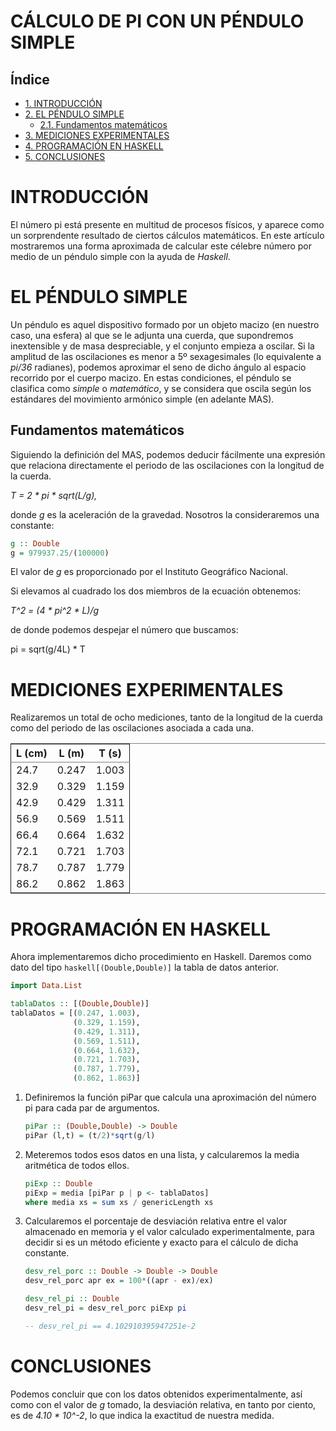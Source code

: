 # CÁLCULO DE PI CON UN PÉNDULO SIMPLE
<div id="indice">
<h2>Índice</h2>
<div id="text-indice">
<ul>
<li><a href="#sec-1">1. INTRODUCCIÓN</a></li>
<li><a href="#sec-2">2. EL PÉNDULO SIMPLE</a>
<ul>
<li><a href="#sec-2-1">2.1. Fundamentos matemáticos</a></li>
</ul>
</li>
<li><a href="#sec-3">3. MEDICIONES EXPERIMENTALES</a></li>
<li><a href="#sec-4">4. PROGRAMACIÓN EN HASKELL</a></li>
<li><a href="#sec-5">5. CONCLUSIONES</a></li>
</ul>
</div>
</div>


# INTRODUCCIÓN<a id="sec-1" name="sec-1"></a>

El número pi está presente en multitud de procesos físicos, y aparece como un
sorprendente resultado de ciertos cálculos matemáticos. En este artículo
mostraremos una forma aproximada de calcular este célebre número por medio de
un péndulo simple con la ayuda de *Haskell*.

# EL PÉNDULO SIMPLE<a id="sec-2" name="sec-2"></a>

Un péndulo es aquel dispositivo formado por un objeto macizo (en nuestro caso,
una esfera) al que se le adjunta una cuerda, que supondremos inextensible y de
masa despreciable, y el conjunto empieza a oscilar. Si la amplitud de las
oscilaciones es menor a 5º sexagesimales (lo equivalente a *pi/36* radianes), 
podemos aproximar el seno de dicho ángulo al espacio recorrido por el cuerpo macizo. En estas
condiciones, el péndulo se clasifica como *simple* o *matemático*, y se
considera que oscila según los estándares del movimiento armónico simple (en
adelante MAS).

## Fundamentos matemáticos<a id="sec-2-1" name="sec-2-1"></a>

Siguiendo la definición del MAS, podemos deducir fácilmente una expresión que
relaciona directamente el periodo de las oscilaciones con la longitud de la
cuerda.

*T = 2 * pi * sqrt(L/g),*

donde *g* es la aceleración de la
gravedad. Nosotros la consideraremos una constante:

```haskell
g :: Double
g = 979937.25/(100000)
```
El valor de *g* es proporcionado por el Instituto Geográfico Nacional.

Si elevamos al cuadrado los dos miembros de la ecuación obtenemos:

*T^2 = (4 * pi^2 * L)/g*

de donde podemos despejar el número que buscamos:



pi = sqrt(g/4L) * T


# MEDICIONES EXPERIMENTALES<a id="sec-3" name="sec-3"></a>

Realizaremos un total de ocho mediciones, tanto de la longitud de la cuerda
como del periodo de las oscilaciones asociada a cada una.

<table border="2" cellspacing="0" cellpadding="6" rules="groups" frame="hsides">


<colgroup>
<col  class="right" />

<col  class="right" />

<col  class="right" />
</colgroup>
<thead>
<tr>
<th scope="col" class="right">L (cm)</th>
<th scope="col" class="right">L (m)</th>
<th scope="col" class="right">T (s)</th>
</tr>
</thead>

<tbody>
<tr>
<td class="right">24.7</td>
<td class="right">0.247</td>
<td class="right">1.003</td>
</tr>


<tr>
<td class="right">32.9</td>
<td class="right">0.329</td>
<td class="right">1.159</td>
</tr>


<tr>
<td class="right">42.9</td>
<td class="right">0.429</td>
<td class="right">1.311</td>
</tr>


<tr>
<td class="right">56.9</td>
<td class="right">0.569</td>
<td class="right">1.511</td>
</tr>


<tr>
<td class="right">66.4</td>
<td class="right">0.664</td>
<td class="right">1.632</td>
</tr>


<tr>
<td class="right">72.1</td>
<td class="right">0.721</td>
<td class="right">1.703</td>
</tr>


<tr>
<td class="right">78.7</td>
<td class="right">0.787</td>
<td class="right">1.779</td>
</tr>


<tr>
<td class="right">86.2</td>
<td class="right">0.862</td>
<td class="right">1.863</td>
</tr>
</tbody>
</table>

# PROGRAMACIÓN EN HASKELL<a id="sec-4" name="sec-4"></a>

Ahora implementaremos dicho procedimiento en Haskell. Daremos como dato del
tipo ```haskell[(Double,Double)]``` la tabla de datos anterior.

```haskell
import Data.List

tablaDatos :: [(Double,Double)]
tablaDatos = [(0.247, 1.003),
              (0.329, 1.159),
              (0.429, 1.311),
              (0.569, 1.511),
              (0.664, 1.632),
              (0.721, 1.703),
              (0.787, 1.779),
              (0.862, 1.863)]
```

1.  Definiremos la función piPar que calcula una aproximación del número pi para cada par de argumentos.
    
    ```haskell
    piPar :: (Double,Double) -> Double
    piPar (l,t) = (t/2)*sqrt(g/l)
    ```
    
2.  Meteremos todos esos datos en una lista, y calcularemos la media aritmética
    de todos ellos.
    
    ```haskell
    piExp :: Double
    piExp = media [piPar p | p <- tablaDatos]
    where media xs = sum xs / genericLength xs
    ```
    
3.  Calcularemos el porcentaje de desviación relativa entre el valor almacenado
    en memoria y el valor calculado experimentalmente, para decidir si es un
    método eficiente y exacto para el cálculo de dicha constante.
  
    ```haskell  
    desv_rel_porc :: Double -> Double -> Double
    desv_rel_porc apr ex = 100*((apr - ex)/ex)

    desv_rel_pi :: Double
    desv_rel_pi = desv_rel_porc piExp pi

    -- desv_rel_pi == 4.102910395947251e-2
    ```

# CONCLUSIONES<a id="sec-5" name="sec-5"></a>

Podemos concluir que con los datos obtenidos experimentalmente, así como con el
valor de *g* tomado, la desviación relativa, en tanto por ciento, es de *4.10 * 10^-2*,
lo que indica la exactitud de nuestra medida.
